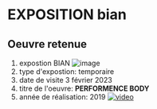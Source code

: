 #  EXPOSITION bian 
## Oeuvre retenue 
1. expostion BIAN 
![image](https://user-images.githubusercontent.com/124070431/221051396-04d5dca7-812d-4b9e-89d0-f8017d0733a0.png)
2. type d'expostion: temporaire
3. date de visite 3 février 2023
4. titre de l'oeuvre: **PERFORMENCE BODY**
5. année de réalisation: 2019
[![ video](http://img.youtube.com/nPgtnbH7UHo&t=2s/0.jpg)](http://www.youtube.com/watch?v=nPgtnbH7UHo&t=2s)
